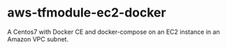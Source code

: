 # aws-tfmodule-ec2-docker
A Centos7 with Docker CE and docker-compose on an EC2 instance in an Amazon VPC subnet.
